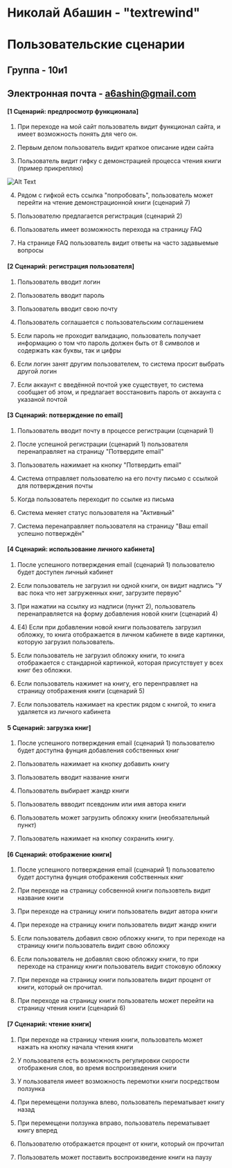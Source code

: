 # Николай Абашин - "textrewind"
# Пользовательские сценарии
## Группа - 10и1
## Электронная почта - a6ashin@gmail.com

#### [1 Сценарий: предпросмотр функционала]

1) При переходе на мой сайт пользователь видит функционал сайта, и имеет возможность понять для чего он.

2) Первым делом пользователь видит краткое описание идеи сайта

3) Пользователь видит гифку с демонстрацией процесса чтения книги (пример прикрепляю)

![Alt Text](http://nifty.stanford.edu/2015/posera-speed-reader/img/spritz3.gif)

4) Рядом с гифкой есть ссылка "попробовать", пользователь может перейти на чтение демонстрационной книги (сценарий 7)

5) Пользователю предлагается регистрация (сценарий 2)

6) Пользователь имеет возможность перехода на страницу FAQ

7) На странице FAQ пользователь видит ответы на часто задавыемые вопросы


#### [2 Сценарий: регистрация пользователя]

1) Пользователь вводит логин

2) Пользователь вводит пароль

3) Пользователь вводит свою почту

4) Пользователь соглашается с пользовательским соглашением

5) Если пароль не проходит валидацию, пользователь получает информацию о том что пароль должен быть от 8 символов и содержать как буквы, так и цифры

6) Если логин занят другим пользователем, то система просит выбрать другой логин

7) Если аккаунт с введённой почтой уже существует, то система сообщает об этом, и предлагает восстановить пароль от аккаунта с указаной почтой

#### [3 Сценарий: потверждение по email]

1) Пользователь вводит почту в процессе регистрации (сценарий 1)

2) После успешной регистрации (сценарий 1) пользователя перенаправляет на страницу "Потвердите email"

3) Пользователь нажимает на кнопку "Потвердить email"

4) Система отправляет пользователю на его почту письмо с ссылкой для потверждения почты

5) Когда пользователь переходит по ссылке из письма

6) Система меняет статус пользователя на "Активный"

7) Система перенаправляет пользователя на страницу "Ваш email успешно потверждён"

#### [4 Сценарий: использование личного кабинета]

1) После успешного потверждения email (сценарий 1) пользователю будет доступен личный кабинет

2) Если пользователь не загрузил ни одной книги, он видит надпись "У вас пока что нет загруженных книг, загрузите первую"

3) При нажатии на ссылку из надписи (пункт 2), пользователь перенаправляется на форму добавления новой книги (сценарий 4)

4) Е4) Если при добавлении новой книги пользователь загрузил обложку, то книга отображается в личном кабинете в виде картинки, которую загрузил пользователь.

5) Если пользователь не загрузил обложку книги, то книга отображается с стандарной картинкой, которая присутствует у всех книг без обложки.

6) Если пользователь нажимет на книгу, его перенправляет на страницу отображения книги (сценарий 5)

7) Если пользователь нажимает на крестик рядом с книгой, то книга удаляется из личного кабинета


#### 5 Сценарий: загрузка книг]

1) После успешного потверждения email (сценарий 1) пользователю будет доступна фунция добавления собственных книг

2) Пользователь нажимает на кнопку добавить книгу

3) Пользователь вводит название книги

4) Пользователь выбирает жандр книги

5) Пользователь ввводит псевдоним или имя автора книги

6) Пользователь может загрузить обложку книги (необязательный пункт)

7) Пользователь нажимает на кнопку сохранить книгу.



#### [6 Сценарий: отображение книги]

1) После успешного потверждения email (сценарий 1) пользователю будет доступна фунция отображения собственных книг

2) При переходе на страницу собсвенной книги пользовтель видит название книги

3) При переходе на страницу книги пользователь видит автора книги

4) При переходе на страницу книги пользователь видит жандр книги

5) Если пользователь добавил свою обложку книги, то при переходе на страницу книги пользователь видит свою обложку

6) Если пользователь не добавлял свою обложку книги, то при переходе на страницу книги пользователь видит стоковую обложку

7) При переходе на страницу книги пользователь видит процент от книги, который он прочитал.

8) При переходе на страницу книги пользователь может перейти на страницу чтения книги (сценарий 6)



#### [7 Сценарий: чтение книги]

1) При переходе на страницу чтения книги, пользователь может нажать на кнопку начала чтения книги

2) У пользователя есть возможность регулировки скорости отображения слов, во время воспроизведения книги

3) У пользователя имеет возможность перемотки книги посредством ползунка

4) При перемещени ползунка влево, пользователь перематывает книгу назад

5) При перемещени ползунка вправо, пользователь перематывает книгу вперед

6) Пользователю отображается процент от книги, который он прочитал

7) Пользователь может поставить воспроизведение книги на паузу
